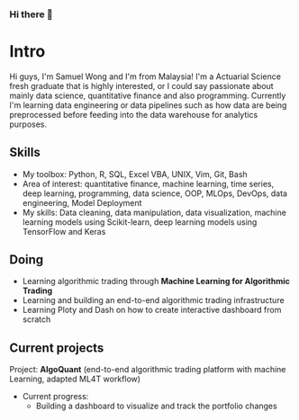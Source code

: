 ### Hi there 👋

<!--
**chunyip135/chunyip135** is a ✨ _special_ ✨ repository because its `README.md` (this file) appears on your GitHub profile.

Here are some ideas to get you started:

- 🔭 I’m currently working on ...
- 🌱 I’m currently learning ...
- 👯 I’m looking to collaborate on ...
- 🤔 I’m looking for help with ...
- 💬 Ask me about ...
- 📫 How to reach me: ...
- 😄 Pronouns: ...
- ⚡ Fun fact: ...
-->
# Intro
Hi guys, I'm Samuel Wong and I'm from Malaysia!
I'm a Actuarial Science fresh graduate that is highly interested, or I could say passionate about mainly data science, quantitative finance and also programming. Currently I'm learning data engineering or data pipelines such as how data are being preprocessed before feeding into the data warehouse for analytics purposes. 

## Skills
* My toolbox: Python, R, SQL, Excel VBA, UNIX, Vim, Git, Bash
* Area of interest: quantitative finance, machine learning, time series, deep learning, programming, data science, OOP, MLOps, DevOps, data engineering, Model Deployment
* My skills: Data cleaning, data manipulation, data visualization, machine learning models using Scikit-learn, deep learning models using TensorFlow and Keras

## Doing
* Learning algorithmic trading through **Machine Learning for Algorithmic Trading**
* Learning and building an end-to-end algorithmic trading infrastructure
* Learning Ploty and Dash on how to create interactive dashboard from scratch

## Current projects
Project: **AlgoQuant** (end-to-end algorithmic trading platform with machine Learning, adapted ML4T workflow)
 * Current progress:
   * Building a dashboard to visualize and track the portfolio changes

<!--
 [![Top Langs](https://github-readme-stats.vercel.app/api/top-langs/?username=chunyip135)](https://github.com/anuraghazra/github-readme-stats)
-->
